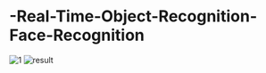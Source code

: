 # -Real-Time-Object-Recognition-Face-Recognition
![1](https://user-images.githubusercontent.com/97463861/201191328-49273403-ac81-4f50-af74-ce31c29cd0b6.jpg)
![result](https://user-images.githubusercontent.com/97463861/201191360-811ae676-8769-4728-aaa0-2cb49d8a9bcf.png)
